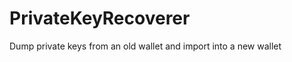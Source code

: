PrivateKeyRecoverer
===================

Dump private keys from an old wallet and import into a new wallet
